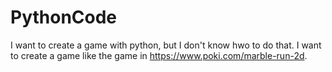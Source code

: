 # PythonCode
I want to create a game with python, but I don't know hwo to do that. I want to create a game like the game in https://www.poki.com/marble-run-2d.
